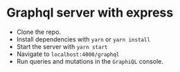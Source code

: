 # Graphql server with express

- Clone the repo.
- Install dependencies with `yarn` or `yarn install`
- Start the server with `yarn start`
- Navigate to `localhost:4000/graphql`
- Run queries and mutations in the `GraphiQL` console.
